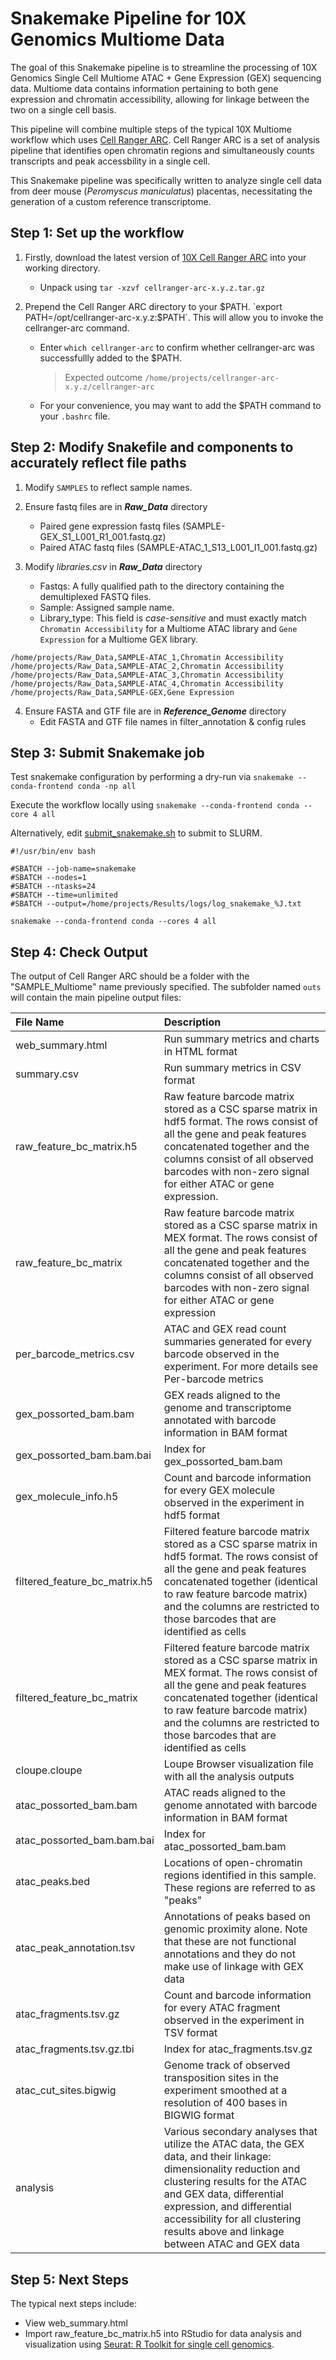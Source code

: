 Snakemake Pipeline for 10X Genomics Multiome Data
==================================================
The goal of this Snakemake pipeline is to streamline the processing of 10X Genomics Single Cell Multiome ATAC + Gene Expression (GEX) sequencing data. Multiome data contains information pertaining to both gene expression and chromatin accessibility, allowing for linkage between the two on a single cell basis. 

This pipeline will combine multiple steps of the typical 10X Multiome workflow which uses [Cell Ranger ARC](https://support.10xgenomics.com/single-cell-multiome-atac-gex/software/pipelines/latest/what-is-cell-ranger-arc). Cell Ranger ARC is a set of analysis pipeline that identifies open chromatin regions and simultaneously counts transcripts and peak accessbility in a single cell.

This Snakemake pipeline was specifically written to analyze single cell data from deer mouse (_Peromyscus maniculatus_) placentas, necessitating the generation of a custom reference transcriptome.


Step 1: Set up the workflow
------------------------

1. Firstly, download the latest version of [10X Cell Ranger ARC](https://support.10xgenomics.com/single-cell-multiome-atac-gex/software/downloads/latest) into your working directory.

      - Unpack using `tar -xzvf cellranger-arc-x.y.z.tar.gz`

2. Prepend the Cell Ranger ARC directory to your $PATH. `export PATH=/opt/cellranger-arc-x.y.z:$PATH`. This will allow you to invoke the cellranger-arc command.

      - Enter `which cellranger-arc` to confirm whether cellranger-arc was successfullly added to the $PATH.  
        > Expected outcome `/home/projects/cellranger-arc-x.y.z/cellranger-arc`
   
      - For your convenience, you may want to add the $PATH command to your `.bashrc` file.  


Step 2: Modify Snakefile and components to accurately reflect file paths
-------------------------------------------------------------------
1. Modify `SAMPLES` to reflect sample names.
   
2. Ensure fastq files are in **_Raw_Data_** directory
      - Paired gene expression fastq files (SAMPLE-GEX_S1_L001_R1_001.fastq.gz)
      - Paired ATAC fastq files (SAMPLE-ATAC_1_S13_L001_I1_001.fastq.gz)
        
3. Modify _libraries.csv_ in **_Raw_Data_** directory
      - Fastqs: A fully qualified path to the directory containing the demultiplexed FASTQ files.
      - Sample: Assigned sample name.
      - Library_type: This field is _case-sensitive_ and must exactly match `Chromatin Accessibility` for a Multiome ATAC library and `Gene Expression` for a Multiome GEX library.  

   
```fastqs,sample,library_type
/home/projects/Raw_Data,SAMPLE-ATAC_1,Chromatin Accessibility
/home/projects/Raw_Data,SAMPLE-ATAC_2,Chromatin Accessibility
/home/projects/Raw_Data,SAMPLE-ATAC_3,Chromatin Accessibility
/home/projects/Raw_Data,SAMPLE-ATAC_4,Chromatin Accessibility
/home/projects/Raw_Data,SAMPLE-GEX,Gene Expression
```
        
4. Ensure FASTA and GTF file are in **_Reference_Genome_** directory
   - Edit FASTA and GTF file names in filter_annotation & config rules


Step 3: Submit Snakemake job
----------------------------
Test snakemake configuration by performing a dry-run via
`snakemake --conda-frontend conda -np all`

Execute the workflow locally using 
`snakemake --conda-frontend conda --core 4 all`

Alternatively, edit [submit_snakemake.sh](https://github.com/mjhemmerlein/snakemake-single-cell/blob/main/submit_snakemake.sh) to submit to SLURM.
```
#!/usr/bin/env bash

#SBATCH --job-name=snakemake
#SBATCH --nodes=1
#SBATCH --ntasks=24
#SBATCH --time=unlimited
#SBATCH --output=/home/projects/Results/logs/log_snakemake_%J.txt

snakemake --conda-frontend conda --cores 4 all
```

Step 4: Check Output
--------------------
The output of Cell Ranger ARC should be a folder with the "SAMPLE_Multiome" name previously specified. The subfolder named `outs` will contain the main pipeline output files:

|File Name|Description|
|:-------|:---------|
|web_summary.html|Run summary metrics and charts in HTML format|
|summary.csv|Run summary metrics in CSV format|
|raw_feature_bc_matrix.h5|Raw feature barcode matrix stored as a CSC sparse matrix in hdf5 format. The rows consist of all the gene and peak features concatenated together and the columns consist of all observed barcodes with non-zero signal for either ATAC or gene expression.|
|raw_feature_bc_matrix|	Raw feature barcode matrix stored as a CSC sparse matrix in MEX format. The rows consist of all the gene and peak features concatenated together and the columns consist of all observed barcodes with non-zero signal for either ATAC or gene expression|
|per_barcode_metrics.csv|ATAC and GEX read count summaries generated for every barcode observed in the experiment. For more details see Per-barcode metrics|
|gex_possorted_bam.bam|GEX reads aligned to the genome and transcriptome annotated with barcode information in BAM format|
|gex_possorted_bam.bam.bai|Index for gex_possorted_bam.bam|
|gex_molecule_info.h5|Count and barcode information for every GEX molecule observed in the experiment in hdf5 format|
|filtered_feature_bc_matrix.h5|Filtered feature barcode matrix stored as a CSC sparse matrix in hdf5 format. The rows consist of all the gene and peak features concatenated together (identical to raw feature barcode matrix) and the columns are restricted to those barcodes that are identified as cells|
|filtered_feature_bc_matrix|Filtered feature barcode matrix stored as a CSC sparse matrix in MEX format. The rows consist of all the gene and peak features concatenated together (identical to raw feature barcode matrix) and the columns are restricted to those barcodes that are identified as cells|
|cloupe.cloupe|Loupe Browser visualization file with all the analysis outputs|
|atac_possorted_bam.bam|ATAC reads aligned to the genome annotated with barcode information in BAM format|
|atac_possorted_bam.bam.bai|Index for atac_possorted_bam.bam|
|atac_peaks.bed|Locations of open-chromatin regions identified in this sample. These regions are referred to as "peaks"|
|atac_peak_annotation.tsv|Annotations of peaks based on genomic proximity alone. Note that these are not functional annotations and they do not make use of linkage with GEX data|
|atac_fragments.tsv.gz|	Count and barcode information for every ATAC fragment observed in the experiment in TSV format|
|atac_fragments.tsv.gz.tbi|Index for atac_fragments.tsv.gz|
|atac_cut_sites.bigwig|Genome track of observed transposition sites in the experiment smoothed at a resolution of 400 bases in BIGWIG format|
|analysis|	Various secondary analyses that utilize the ATAC data, the GEX data, and their linkage: dimensionality reduction and clustering results for the ATAC and GEX data, differential expression, and differential accessibility for all clustering results above and linkage between ATAC and GEX data|


Step 5: Next Steps
------------------

The typical next steps include:
- View web_summary.html
- Import raw_feature_bc_matrix.h5 into RStudio for data analysis and visualization using [Seurat: R Toolkit for single cell genomics](https://satijalab.org/seurat/).







